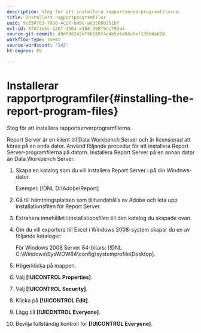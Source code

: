 ```yaml
---
description: Steg för att installera rapportserverprogramfilerna.
title: Installera rapportprogramfiler
uuid: 9c250783-7080-4c27-bd8c-add208b2b1bf
exl-id: 8f871e5c-1267-4564-a168-398f9dc793a4
source-git-commit: d9df90242ef96188f4e4b5e6d04cfef196b0a628
workflow-type: tm+mt
source-wordcount: '142'
ht-degree: 0%

---
```


# Installerar rapportprogramfiler{#installing-the-report-program-files}

Steg för att installera rapportserverprogramfilerna.

Report Server är en klient till Data Workbench Server och är licensierad att köras på en enda dator. Använd följande procedur för att installera Report Server-programfilerna på datorn. Installera Report Server på en annan dator än Data Workbench Server.

1. Skapa en katalog som du vill installera Report Server i på din Windows-dator.

   Exempel: [!DNL D:\Adobe\Report]

1. Gå till hämtningsplatsen som tillhandahålls av Adobe och leta upp installationsfilen för Report Server.
1. Extrahera innehållet i installationsfilen till den katalog du skapade ovan.
1. Om du vill exportera till Excel i Windows 2008-system skapar du en av följande kataloger:

   För Windows 2008 Server 64-bitars: [!DNL C:\Windows\SysWOW64\config\systemprofile\Desktop].

1. Högerklicka på mappen.
1. Välj **[!UICONTROL Properties]**.
1. Välj **[!UICONTROL Security]**.
1. Klicka på **[!UICONTROL Edit]**.
1. Lägg till **[!UICONTROL Everyone]**.
1. Bevilja fullständig kontroll för **[!UICONTROL Everyone]**.
